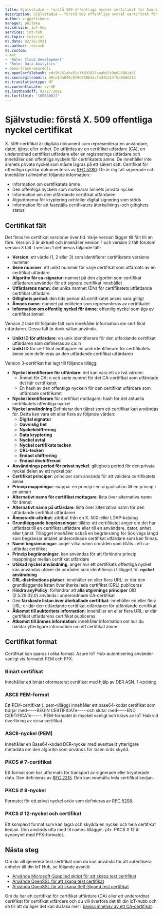 ```yaml
---
title: Självstudie – förstå 509 offentliga nyckel certifikat för Azure IoT Hub | Microsoft Docs
description: Självstudie – förstå 509 offentliga nyckel certifikat för Azure IoT Hub
author: v-gpettibone
manager: philmea
ms.service: iot-hub
services: iot-hub
ms.topic: tutorial
ms.date: 02/26/2021
ms.author: robinsh
ms.custom:
- mvc
- 'Role: Cloud Development'
- 'Role: Data Analytics'
- devx-track-azurecli
ms.openlocfilehash: cdc5b261abe91c31d31827aeab03c9e8838b2a91
ms.sourcegitcommit: a9ce1da049c019c86063acf442bb13f5a0dde213
ms.translationtype: MT
ms.contentlocale: sv-SE
ms.lasthandoff: 03/27/2021
ms.locfileid: "105630817"
---
```

# <a name="tutorial-understanding-x509-public-key-certificates"></a>Självstudie: förstå X. 509 offentliga nyckel certifikat

X. 509-certifikat är digitala dokument som representerar en användare, dator, tjänst eller enhet. De utfärdas av en certifikat utfärdare (CA), en underordnad certifikat utfärdare eller en registrerings utfärdare och innehåller den offentliga nyckeln för certifikatets ämne. De innehåller inte ämnets privata nyckel som måste lagras på ett säkert sätt. Certifikat för offentliga nycklar dokumenteras av [RFC 5280](https://tools.ietf.org/html/rfc5280). De är digitalt signerade och innehåller i allmänhet följande information:

* Information om certifikatets ämne
* Den offentliga nyckeln som motsvarar ämnets privata nyckel
* Information om den utfärdande certifikat utfärdaren
* Algoritmerna för kryptering och/eller digital signering som stöds
* Information för att fastställa certifikatets återkallnings-och giltighets status

## <a name="certificate-fields"></a>Certifikat fält

Det finns tre certifikat versioner över tid. Varje version lägger till fält till en före. Version 3 är aktuell och innehåller version 1 och version 2 fält förutom version 3 fält. I version 1 definieras följande fält:

* **Version**: ett värde (1, 2 eller 3) som identifierar certifikatets versions nummer
* **Serie nummer**: ett unikt nummer för varje certifikat som utfärdats av en certifikat utfärdare
* **Algoritm för ca-signatur**: namnet på den algoritm som certifikat utfärdaren använder för att signera certifikat innehållet
* **Utfärdarens namn**: det unika namnet (DN) för certifikatets utfärdande certifikat utfärdare
* **Giltighets period**: den tids period då certifikatet anses vara giltigt
* **Ämnes namn**: namnet på entiteten som representeras av certifikatet
* **Information om offentlig nyckel för ämne**: offentlig nyckel som ägs av certifikat ämnet

Version 2 lade till följande fält som innehåller information om certifikat utfärdaren. Dessa fält är dock sällan använda.

* **Unikt ID för utfärdare**: en unik identifierare för den utfärdande certifikat utfärdaren som definieras av ca: n
* **Unikt ID** för certifikat mottagare: en unik identifierare för certifikatets ämne som definieras av den utfärdande certifikat utfärdaren

Version 3-certifikat har lagt till följande tillägg:

* **Nyckel identifierare för utfärdare**: det kan vara ett av två värden:
  * Ämnet för CA: n och serie numret för det CA-certifikat som utfärdade det här certifikatet
  * En hash av den offentliga nyckeln för den certifikat utfärdare som utfärdade certifikatet
* **Nyckel identifierare** för certifikat mottagare: hash för det aktuella certifikatets offentliga nyckel
* **Nyckel användning** Definierar den tjänst som ett certifikat kan användas för. Detta kan vara ett eller flera av följande värden:
  * **Digital signatur**
  * **Oavvislig het**
  * **Nyckelchiffrering**
  * **Data kryptering**
  * **Nyckel avtal**
  * **Nyckel certifikats tecken**
  * **CRL-tecken**
  * **Endast chiffrering**
  * **Endast dechiffrerad**
* **Användnings period för privat nyckel**: giltighets period för den privata nyckel delen av ett nyckel par
* **Certifikat principer**: principer som används för att validera certifikatets ämne
* **Princip mappningar**: mappar en princip i en organisation till en princip i en annan
* **Alternativt namn för certifikat mottagare**: lista över alternativa namn för ämnet
* **Alternativt namn på utfärdare**: lista över alternativa namn för den utfärdande certifikat utfärdaren
* **Ämnes-dir-attribut**: attribut från en X. 500-eller LDAP-katalog
* **Grundläggande begränsningar**: tillåter att certifikatet anger om det har utfärdats till en certifikat utfärdare eller till en användare, dator, enhet eller tjänst. Tillägget innehåller också en begränsning för Sök vägs längd som begränsar antalet underordnade certifikat utfärdare som kan finnas.
* **Namn begränsningar**: anger vilka namn områden som tillåts i ett ca-utfärdat certifikat
* **Princip begränsningar**: kan användas för att förhindra princip mappningar mellan certifikat utfärdare
* **Utökad nyckel användning**: anger hur ett certifikats offentliga nyckel kan användas utöver de områden som identifieras i tillägget för **nyckel användning**
* **CRL-distributions platser**: innehåller en eller flera URL: er där den grundläggande listan över återkallade certifikat (CRL) publiceras
* **Hindra anyPolicy**: förhindrar att **alla utgivnings principer** OID (2.5.29.32.0) används i underordnade CA-certifikat
* Den **färskaste listan över återkallade certifikat**: innehåller en eller flera URL: er där den utfärdande certifikat utfärdaren för utfärdande certifikat
* **Åtkomst till auktoritets information**: innehåller en eller flera URL: er där certifikat utfärdarens certifikat publiceras
* **Åtkomst till ämnes information**: innehåller information om hur du hämtar ytterligare information om ett certifikat ämne

## <a name="certificate-formats"></a>Certifikat format

Certifikat kan sparas i olika format. Azure IoT Hub-autentisering använder vanligt vis formatet PEM och PFX.

### <a name="binary-certificate"></a>Binärt certifikat

Innehåller ett binärt oformaterat certifikat med hjälp av DER ASN. 1-kodning.

### <a name="ascii-pem-format"></a>ASCII PEM-format

Ett PEM-certifikat (. pem-tillägg) innehåller ett base64-kodat certifikat som börjar med-----BEGIN CERTIFICATe-----och slutar med-----END CERTIFICATe-----. PEM-formatet är mycket vanligt och krävs av IoT Hub vid överföring av vissa certifikat.

### <a name="ascii-pem-key"></a>ASCII-nyckel (PEM)

Innehåller en Base64-kodad DER-nyckel med eventuellt ytterligare metadata om den algoritm som används för lösen ords skydd.

### <a name="pkcs7-certificate"></a>PKCS # 7-certifikat

Ett format som har utformats för transport av signerade eller krypterade data. Den definieras av [RFC 2315](https://tools.ietf.org/html/rfc2315). Den kan innehålla hela certifikat kedjan.

### <a name="pkcs8-key"></a>PKCS # 8-nyckel

Formatet för ett privat nyckel arkiv som definieras av [RFC 5208](https://tools.ietf.org/html/rfc5208).

### <a name="pkcs12-key-and-certificate"></a>PKCS # 12-nyckel och certifikat

Ett komplext format som kan lagra och skydda en nyckel och hela certifikat kedjan. Den används ofta med fil namns tillägget. pfx. PKCS # 12 är synonymt med PFX-formatet.

## <a name="next-steps"></a>Nästa steg

Om du vill generera test certifikat som du kan använda för att autentisera enheter till din IoT Hub, se följande avsnitt:

* [Använda Microsoft-Supplied skript för att skapa test certifikat](tutorial-x509-scripts.md)
* [Använda OpenSSL för att skapa test certifikat](tutorial-x509-openssl.md)
* [Använda OpenSSL för att skapa Self-Signed test certifikat](tutorial-x509-self-sign.md)

Om du har ett certifikat för certifikat utfärdare (CA) eller ett underordnat certifikat för certifikat utfärdare och du vill överföra det till din IoT-hubb och se till att du äger det kan du läsa mer i [bevisa innehav av ett CA-certifikat](tutorial-x509-prove-possession.md).
